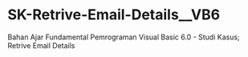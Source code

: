 # SK-Retrive-Email-Details__VB6
Bahan Ajar Fundamental Pemrograman Visual Basic 6.0 - Studi Kasus; Retrive Email Details
